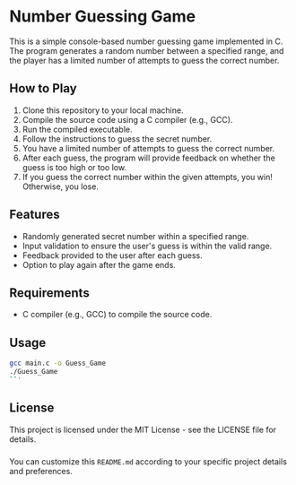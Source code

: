 # Number Guessing Game

This is a simple console-based number guessing game implemented in C. The program generates a random number between a specified range, and the player has a limited number of attempts to guess the correct number.

## How to Play

1. Clone this repository to your local machine.
2. Compile the source code using a C compiler (e.g., GCC).
3. Run the compiled executable.
4. Follow the instructions to guess the secret number.
5. You have a limited number of attempts to guess the correct number.
6. After each guess, the program will provide feedback on whether the guess is too high or too low.
7. If you guess the correct number within the given attempts, you win! Otherwise, you lose.

## Features

- Randomly generated secret number within a specified range.
- Input validation to ensure the user's guess is within the valid range.
- Feedback provided to the user after each guess.
- Option to play again after the game ends.

## Requirements

- C compiler (e.g., GCC) to compile the source code.

## Usage

```bash
gcc main.c -o Guess_Game
./Guess_Game
``'
```
## License
This project is licensed under the MIT License - see the LICENSE file for details.

### 
You can customize this `README.md` according to your specific project details and preferences.

